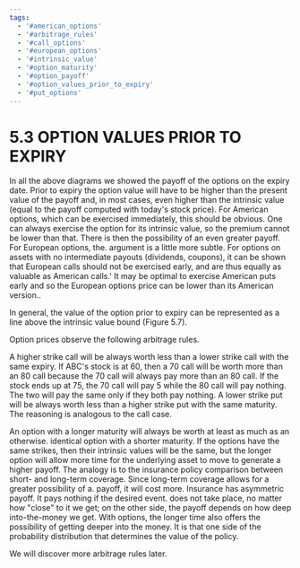 ```yaml
---
tags:
  - '#american_options'
  - '#arbitrage_rules'
  - '#call_options'
  - '#european_options'
  - '#intrinsic_value'
  - '#option_maturity'
  - '#option_payoff'
  - '#option_values_prior_to_expiry'
  - '#put_options'
---
```

# 5.3  OPTION VALUES PRIOR TO EXPIRY  

In all the above diagrams we showed the payoff of the options on the expiry date. Prior to expiry the option value will have to be higher than the present value of the payoff and, in most cases, even higher than the intrinsic value (equal to the payoff computed with today's stock price). For American options, which can be exercised immediately, this should be obvious. One can always exercise the option for its intrinsic value, so the premium cannot be lower than that. There is then the possibility of an even greater payoff. For European options, the. argument is a little more subtle. For options on assets with no intermediate payouts (dividends, coupons), it can be shown that European calls should not be exercised early, and are thus equally as valuable as American calls.' It may be optimal to exercise American puts early and so the European options price can be lower than its American version..  

In general, the value of the option prior to expiry can be represented as a line above the intrinsic value bound (Figure 5.7).  

Option prices observe the following arbitrage rules.  

A higher strike call will be always worth less than a lower strike call with the same expiry. If ABC's stock is at 60, then a 70 call will be worth more than an 80 call because the 70 call will always pay more than an 80 call. If the stock ends up at 75, the 70 call will pay 5 while the 80 call will pay nothing. The two will pay the same only if they both pay nothing. A lower strike put will be always worth less than a higher strike put with the same maturity. The reasoning is analogous to the call case.  

An option with a longer maturity will always be worth at least as much as an otherwise. identical option with a shorter maturity. If the options have the same strikes, then their intrinsic values will be the same, but the longer option will allow more time for the underlying asset to move to generate a higher payoff. The analogy is to the insurance policy comparison between short- and long-term coverage. Since long-term coverage allows for a greater possibility of a. payoff, it will cost more. Insurance has asymmetric payoff. It pays nothing if the desired event. does not take place, no matter how "close" to it we get; on the other side, the payoff depends on how deep into-the-money we get. With options, the longer time also offers the possibility of getting deeper into the money. It is that one side of the probability distribution that determines the value of the policy.  

We will discover more arbitrage rules later.  
